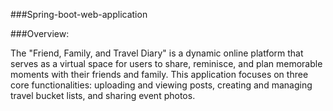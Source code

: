 ###Spring-boot-web-application

###Overview:

The "Friend, Family, and Travel Diary" is a dynamic online platform that serves as a virtual space for users to share, reminisce, and plan memorable moments with their friends and family. This application focuses on three core functionalities: uploading and viewing posts, creating and managing travel bucket lists, and sharing event photos.
